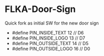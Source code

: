 # FLKA-Door-Sign
Quick fork as initial SW for the new door sign
- #define PIN_INSIDE_TEXT  12  // D6
- #define PIN_INSIDE_LOGO  13  // D7
- #define PIN_OUTSIDE_TEXT 14  // D5
- #define PIN_OUTSIDE_LOGO 16  // D0
